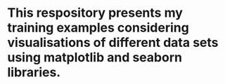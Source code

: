 # This respository presents my training examples considering visualisations of different data sets using matplotlib and seaborn libraries.

